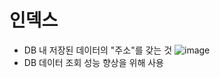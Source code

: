 <h1> 인덱스 </h1>

- DB 내 저장된 데이터의 "주소"를 갖는 것
![image](https://user-images.githubusercontent.com/62228401/213964304-b0b60ca6-0265-40f1-a3a2-63900c94f4b4.png)
- DB 데이터 조회 성능 향상을 위해 사용
